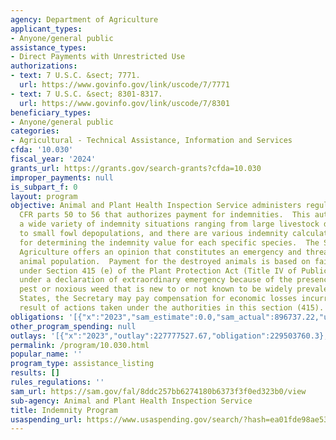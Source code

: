 ```yaml
---
agency: Department of Agriculture
applicant_types:
- Anyone/general public
assistance_types:
- Direct Payments with Unrestricted Use
authorizations:
- text: 7 U.S.C. &sect; 7771.
  url: https://www.govinfo.gov/link/uscode/7/7771
- text: 7 U.S.C. &sect; 8301-8317.
  url: https://www.govinfo.gov/link/uscode/7/8301
beneficiary_types:
- Anyone/general public
categories:
- Agricultural - Technical Assistance, Information and Services
cfda: '10.030'
fiscal_year: '2024'
grants_url: https://grants.gov/search-grants?cfda=10.030
improper_payments: null
is_subpart_f: 0
layout: program
objective: Animal and Plant Health Inspection Service administers regulations at 9
  CFR parts 50 to 56 that authorizes payment for indemnities.  This authority covers
  a wide variety of indemnity situations ranging from large livestock depopulations
  to small fowl depopulations, and there are various indemnity calculations and processes
  for determining the indemnity value for each specific species.  The Secretary of
  Agriculture offers an opinion that constitutes an emergency and threatens the U.S.
  animal population.  Payment for the destroyed animals is based on fair market value.  Also,
  under Section 415 (e) of the Plant Protection Act (Title IV of Public Law 106-224),
  under a declaration of extraordinary emergency because of the presence of a plant
  pest or noxious weed that is new to or not known to be widely prevalent in the United
  States, the Secretary may pay compensation for economic losses incurred by as a
  result of actions taken under the authorities in this section (415).
obligations: '[{"x":"2023","sam_estimate":0.0,"sam_actual":896737.22,"usa_spending_actual":229563813.54},{"x":"2024","sam_estimate":0.0,"sam_actual":1226204.8,"usa_spending_actual":564803127.72},{"x":"2025","sam_estimate":0.0,"sam_actual":1462770.16,"usa_spending_actual":0.0}]'
other_program_spending: null
outlays: '[{"x":"2023","outlay":227777527.67,"obligation":229503760.3},{"x":"2024","outlay":367897603.34,"obligation":564863180.96},{"x":"2025","outlay":0.0,"obligation":0.0}]'
permalink: /program/10.030.html
popular_name: ''
program_type: assistance_listing
results: []
rules_regulations: ''
sam_url: https://sam.gov/fal/8ddc257bb6274180b6373f3f0ed323b0/view
sub-agency: Animal and Plant Health Inspection Service
title: Indemnity Program
usaspending_url: https://www.usaspending.gov/search/?hash=ea01fde98ae536bfcb06224a6c967443
---
```

